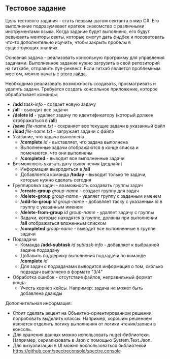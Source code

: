 ## Тестовое задание

Цель тестового задания - стать первым шагом сектанта в мир C#. Его выполнение подразумевает краткое знакомство с различными инструментами языка. Когда задание будет выполнено, его будут ревьювить менторы секты, которые смогут дать фидбек и посоветовать что-то дополнительно изучить, чтобы закрыть пробелы в существующих знаниях.

Основная задача - реализовать консольную программу для управления задачами. Выполненное задание нужно загрузить в свой репозиторий на гитхабе, отправить пул-реквест. Если гитхаб является проблемным местом, можно начать с [этого гайда](articles/working-with-github/README.md).

Необходимо реализовать возможность создавать, просматривать и удалять задачи. Требуется создать консольное приложение, которое обрабатывает команды:
- **/add** *task-info* - создает новую задачу
- **/all** - выводит все задачи
- **/delete id** - удаляет задачу по идентификатору (который должен отображаться в **/all**)
- **/save** *file-name.txt* - сохраняет все текущие задачи в указанный файл
- **/load** *file-name.txt* - загружает задачи с файла
- Указание, что задача выполнена
  - **/complete** *id* - выставляет, что задача выполнена
  - Выполненные задачи отображаются в конце списка и помечаются, что они выполнены
  - **/completed** - выводит все выполненные задачи
- Возможность указать дату выполнения (дедлайн)
  - Информация вывродиться в **/all**
  - Добавляется команда **/today** - выводит только те задачи, которые нужно сделать сегодня
- Группировка задач - возможность создавать группы задач
  - **/create-group** *group-name* - создает группу для задач
  - **/delete-group** *group-name* - удаляет группу с заданным именем
  - **/add-to-group** *id* *group-name* - добавляет таску с указанным id в группу с указанным именем
  - **/delete-from-group** *id* *group-name* - удаляет задачу c группы
  - Задачи, которые находятся в группе, должны при выполнении **/all** отображаться вложенным списком
  - **/completed** *group-name* - выводит все выполненные в группе задачи
- Подзадачи
  - Команда **/add-subtask** *id* *subtask-info* - добавляет к выбранной задаче подзадачу
  - Добавить поддержку выполнения подзадачи по команде **/complete** *id* 
  - Для задач с подзадачами выводится информация о том, сколько подзадач выполнено в формате "3/4"
- Обработка ошибок - отсутствие файлов, неправильный формат ввода
  - Учесть корнер кейсы. Например: задача не может быть добавлена дважды

Дополнительная информация:
- Стоит сделать акцент на Объектно-ориентированном решении, попробовать выделить классы. Например, хорошим решением является отделить логику выполнения от логики чтения/записи в консоль.
- Для хранения данных можно использовать nuget-библиотеки. Например, сериализовать в Json с помощью System.Text.Json.
- Для визуализации в UI можно воспользоваться библиотекой https://github.com/spectreconsole/spectre.console
